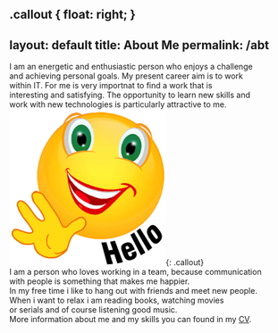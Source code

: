 .callout {
    float: right;
}
---
layout: default
title: About Me
permalink: /abt
---

I am an energetic and enthusiastic person who enjoys a challenge<br> and achieving personal goals. My present career aim is to work <br>within IT. For me is very importnat to find a work that is<br> interesting and satisfying. The opportunity to learn new skills and  <br> work with new technologies is particularly attractive to me.
              ![alt text](/image/smiley.gif "Logo Title Text 1"){: .callout}
<br>I am a person who loves working in a team, because communication<br> with people is something that makes me happier. <br> In my free time i like to hang out with friends and meet new people.
<br>When i want to relax i am reading books, watching movies <br> or serials and of course listening good music. <br>
More information about me and my skills you can found in my [CV](/cv "Title").




